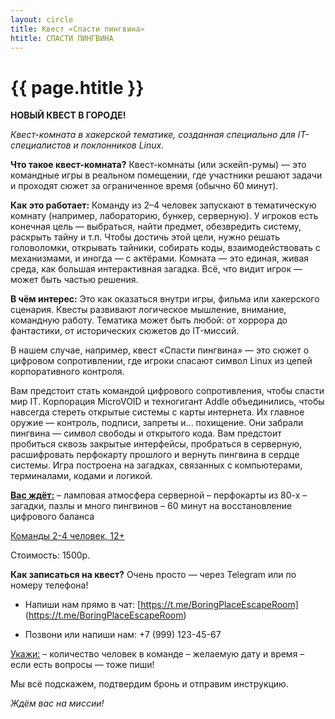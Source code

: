 ```yaml
---
layout: circle
title: Квест «Спасти пингвина» 
htitle: СПАСТИ ПИНГВИНА
---
```


# [](#header-1) {{ page.htitle }}

**НОВЫЙ КВЕСТ В ГОРОДЕ!**

 *Квест-комната в хакерской тематике, созданная специально для IT-специалистов и поклонников Linux.*

**Что такое квест-комната?**
Квест-комнаты (или эскейп-румы) — это командные игры в реальном помещении, где участники решают задачи и проходят сюжет за ограниченное время (обычно 60 минут).

**Как это работает:**
Команду из 2–4 человек запускают в тематическую комнату (например, лабораторию, бункер, серверную).
У игроков есть конечная цель — выбраться, найти предмет, обезвредить систему, раскрыть тайну и т.п.
Чтобы достичь этой цели, нужно решать головоломки, открывать тайники, собирать коды, взаимодействовать с механизмами, и иногда — с актёрами.
Комната — это единая, живая среда, как большая интерактивная загадка. Всё, что видит игрок — может быть частью решения.

**В чём интерес:**
Это как оказаться внутри игры, фильма или хакерского сценария.
Квесты развивают логическое мышление, внимание, командную работу.
Тематика может быть любой: от хоррора до фантастики, от исторических сюжетов до IT-миссий.

В нашем случае, например, квест «Спасти пингвина» — это сюжет о цифровом сопротивлении, где игроки спасают символ Linux из цепей корпоративного контроля. 

  Вам предстоит стать командой цифрового сопротивления, чтобы спасти мир IT. Корпорация MicroVOID и техногигант Addle объединились, чтобы навсегда стереть открытые системы с карты интернета.
Их главное оружие — контроль, подписи, запреты и... похищение.
Они забрали пингвина — символ свободы и открытого кода.
Вам предстоит пробиться сквозь закрытые интерфейсы, пробраться в серверную, расшифровать перфокарту прошлого и вернуть пингвина в сердце системы. Игра построена на загадках, связанных с компьютерами, терминалами, кодами и логикой. 

**<u>Вас ждёт:</u>**
– ламповая атмосфера серверной
– перфокарты из 80-х
– загадки, пазлы и много пингвинов
– 60 минут на восстановление цифрового баланса
 
<u> Команды 2-4 человек, 12+</u>

Стоимость: 1500р.

**Как записаться на квест?**
Очень просто — через Telegram или по номеру телефона!

* Напиши нам прямо в чат:
[https://t.me/BoringPlaceEscapeRoom] (https://t.me/BoringPlaceEscapeRoom) 

* Позвони или напиши нам:
+7 (999) 123-45-67

<u>Укажи:</u>
– количество человек в команде
– желаемую дату и время
– если есть вопросы — тоже пиши!

Мы всё подскажем, подтвердим бронь и отправим инструкцию.

*Ждём вас на миссии!*
